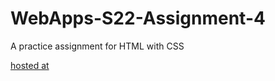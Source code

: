 # WebApps-S22-Assignment-4
A practice assignment for HTML with CSS

[hosted at](https://44-563-web-apps-s22.github.io/webapps-s22-assignment-4-yogi4297/play.html)
